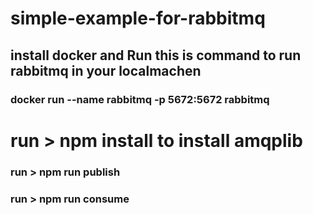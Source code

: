 # simple-example-for-rabbitmq

## install docker and Run this is command to run rabbitmq in your localmachen

### docker run --name rabbitmq -p 5672:5672 rabbitmq

# run > npm install to install amqplib

### run > npm run publish

### run > npm run consume
